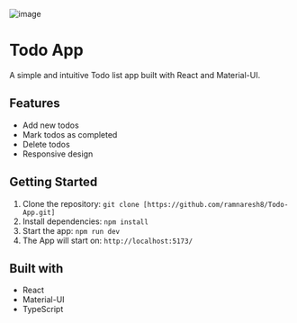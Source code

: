 
![image](https://github.com/user-attachments/assets/bdabbec6-9682-440e-b74f-44ce7913356d)
# Todo App

A simple and intuitive Todo list app built with React and Material-UI.

## Features

* Add new todos
* Mark todos as completed
* Delete todos
* Responsive design

## Getting Started

1. Clone the repository: `git clone [https://github.com/ramnaresh8/Todo-App.git]`
2. Install dependencies: `npm install`
3. Start the app: `npm run dev`
4. The App will start on: `http://localhost:5173/`

## Built with

* React
* Material-UI
* TypeScript

